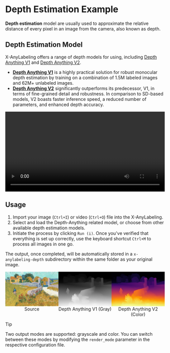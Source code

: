 # Depth Estimation Example

**Depth estimation** model are usually used to approximate the relative distance of every pixel in an image from the camera, also known as depth.

## Depth Estimation Model

X-AnyLabeling offers a range of depth models for using, including [Depth Anything V1](../../anylabeling/configs/auto_labeling/depth_anything_vit_b.yaml) and [Depth Anything V2](../../anylabeling/configs/auto_labeling/depth_anything_v2_vit_b.yaml).

- **[Depth Anything V1](https://arxiv.org/abs/2401.10891)** is a highly practical solution for robust monocular depth estimation by training on a combination of 1.5M labeled images and 62M+ unlabeled images.
- **[Depth Anything V2](https://arxiv.org/abs/2406.09414)** significantly outperforms its predecessor, V1, in terms of fine-grained detail and robustness. In comparison to SD-based models, V2 boasts faster inference speed, a reduced number of parameters, and enhanced depth accuracy.

<video src="https://github.com/user-attachments/assets/6542cc1f-8031-4e44-88a9-8c40452d130b" 
       controls 
       width="100%" 
       height="auto" 
       style="max-width: 720px; height: auto; display: block; object-fit: contain;">
</video>

## Usage

1. Import your image (`Ctrl+I`) or video (`Ctrl+O`) file into the X-AnyLabeling.
2. Select and load the Depth-Anything related model, or choose from other available depth estimation models.
3. Initiate the process by clicking `Run (i)`. Once you've verified that everything is set up correctly, use the keyboard shortcut `Ctrl+M` to process all images in one go.

The output, once completed, will be automatically stored in a `x-anylabeling-depth` subdirectory within the same folder as your original image.

<div style="display: flex; width: 100%; margin: 0; padding: 0;">

  <figure style="flex: 1; max-width: 33.3333%; margin: 0; padding: 0; display: flex; flex-direction: column; align-items: center;">
    <img src="sources/painting.jpg" alt="painting" style="width: 100%; margin: 0; padding: 0;">
    <figcaption style="text-align: center;">Source</figcaption>
  </figure>

  <figure style="flex: 1; max-width: 33.3333%; margin: 0; padding: 0; display: flex; flex-direction: column; align-items: center;">
    <img src="sources/depth-anything-v1-gray.png" alt="depth-anything-v1-gray" style="width: 100%; margin: 0; padding: 0;">
    <figcaption style="text-align: center;">Depth Anything V1 (Gray)</figcaption>
  </figure>

  <figure style="flex: 1; max-width: 33.3333%; margin: 0; padding: 0; display: flex; flex-direction: column; align-items: center;">
    <img src="sources/depth-anything-v2-color.png" alt="depth-anything-v2-color" style="width: 100%; margin: 0; padding: 0;">
    <figcaption style="text-align: center;">Depth Anything V2 (Color)</figcaption>
  </figure>

</div>

> [!Tip]
> Two output modes are supported: grayscale and color. You can switch between these modes by modifying the `render_mode` parameter in the respective configuration file.
